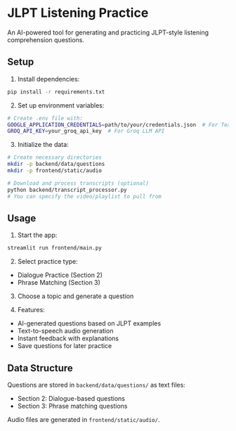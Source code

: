 # JLPT Listening Practice

An AI-powered tool for generating and practicing JLPT-style listening comprehension questions.

## Setup

1. Install dependencies:
```bash
pip install -r requirements.txt
```

2. Set up environment variables:
```bash
# Create .env file with:
GOOGLE_APPLICATION_CREDENTIALS=path/to/your/credentials.json  # For Text-to-Speech
GROQ_API_KEY=your_groq_api_key  # For Groq LLM API

```

3. Initialize the data:
```bash
# Create necessary directories
mkdir -p backend/data/questions
mkdir -p frontend/static/audio

# Download and process transcripts (optional)
python backend/transcript_processor.py
# You can specify the video/playlist to pull from
```

## Usage

1. Start the app:
```bash
streamlit run frontend/main.py
```

2. Select practice type:
- Dialogue Practice (Section 2)
- Phrase Matching (Section 3)

3. Choose a topic and generate a question

4. Features:
- AI-generated questions based on JLPT examples
- Text-to-speech audio generation
- Instant feedback with explanations
- Save questions for later practice

## Data Structure

Questions are stored in `backend/data/questions/` as text files:
- Section 2: Dialogue-based questions
- Section 3: Phrase matching questions

Audio files are generated in `frontend/static/audio/`.
